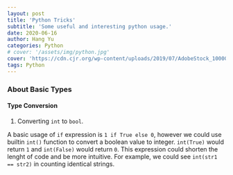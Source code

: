 ```yaml
---
layout: post
title: 'Python Tricks'
subtitle: 'Some useful and interesting python usage.'
date: 2020-06-16
author: Hang Yu
categories: Python
# cover: '/assets/img/python.jpg'
cover: 'https://cdn.cjr.org/wp-content/uploads/2019/07/AdobeStock_100000042-e1563305717660-1300x500.jpeg'
tags: Python
---
```

### About Basic Types

#### Type Conversion
1. Converting `int` to `bool`.

A basic usage of `if` expression is `1 if True else 0`, however we could use builtin `int()`  function to convert a boolean value to integer. `int(True)` would return `1` and `int(False)` would return `0`. This expression could shorten the lenght of code and be more intuitive. For example, we could see `int(str1 == str2)` in counting identical strings.

